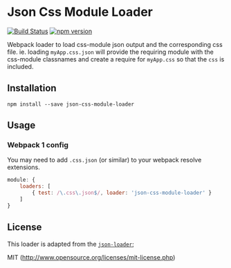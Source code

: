 # Json Css Module Loader

[![Build Status](https://travis-ci.org/tomdye/json-css-module-loader.svg?branch=master)](https://travis-ci.org/tomdye/json-css-module-loader)
[![npm version](https://badge.fury.io/js/json-css-module-loader.svg)](https://badge.fury.io/js/json-css-module-loader)

Webpack loader to load css-module json output and the corresponding css file.
ie. loading `myApp.css.json` will provide the requiring module with the css-module
classnames and create a require for `myApp.css` so that the `css` is included.

## Installation

`npm install --save json-css-module-loader`

## Usage

### Webpack 1 config

You may need to add `.css.json` (or similar) to your webpack resolve extensions.

``` javascript
module: {
	loaders: [
		{ test: /\.css\.json$/, loader: 'json-css-module-loader' }
	]
}
```

## License

This loader is adapted from the [`json-loader`](https://github.com/webpack/json-loader);

MIT (http://www.opensource.org/licenses/mit-license.php)

